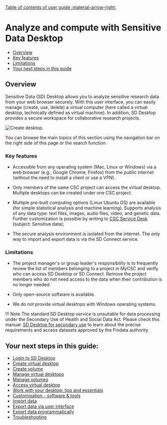 [Table of contents of user guide :material-arrow-right:](sd-services-toc.md)

# Analyze and compute with Sensitive Data Desktop


- [Overview](#overview)
- [Key features](#key-features)
- [Limitations](#limitations)
- [Your next steps in this guide](#your-next-steps-in-this-guide)


## Overview

Sensitive Data (SD) Desktop allows you to analyze sensitive research data from your web browser securely. With this user interface, you can easily manage (create, use, delete) a virtual computer (here called a virtual desktop, technically defined as virtual machine). In addition, SD Desktop provides a secure workspace for collaborative research projects. 

![Create desktop.](https://a3s.fi/docs-files/sensitive-data/SD_Desktop/SD_Desktop_overview.png)

You can browse the main topics of this section using the navigation bar on the right side of this page or the search function.


### Key features

* Accessible from any operating system (Mac, Linux or Windows) via a web browser (e.g., Google Chrome, Firefox) from the public internet (without the need to install a client or use a VPN).

* Only members of the same CSC project can access the virtual desktop. Multiple desktops can be created under one CSC project.

* Multiple pre-built computing options (Linux Ubuntu OS) are available (for simple statistical analysis and machine learning). Supports analysis of any data type: text files, images, audio files, video, and genetic data. Further customization is possible by writing to [CSC Service Desk](../../support/contact.md) (subject: Sensitive data);

* The secure analysis environment is isolated from the internet. The only way to import and export data is via the SD Connect service.


### Limitations

* The project manager's or group leader's responsibility is to frequently review the list of members belonging to a project in MyCSC and verify who can access SD Desktop or SD Connect. Remove the project members who do not need access to the data when their contribution is no longer needed.

* Only open-source software is available.

* We do not provide virtual desktops with Windows operating systems. 

!!! Note 
    The standard SD Desktop service is unsuitable for data processing under the Secondary Use of Health and Social Data Act. Please check this manual: [SD Desktop for secondary use](./sd-desktop-audited.md) to learn about the precise requirements and access datasets approved by the Findata authority.


## Your next steps in this guide:

* [Login to SD Desktop](./sd-desktop-login.md)
* [Create virtual desktop](./sd-desktop-create.md)
* [Create volume](./sd-desktop-create-volume.md)
* [Manage virtual desktops](./sd-desktop-manage.md)
* [Manage volumes](./sd-desktop-manage-volume.md)
* [Access virtual desktop](./sd-desktop-access-vm.md)
* [Work with your desktop: tips and essentials](./sd-desktop-working.md)
* [Customisation - software & tools](./sd-desktop-software.md)
* [Import data ](./sd-desktop-access.md)
* [Export data via user interface](./sd-desktop-export.md)
* [Export data programmatically](./sd-desktop-export-commandline.md)
* [Troubleshooting](./sd-desktop-troubleshooting.md)


